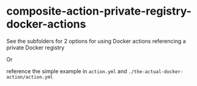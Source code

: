 # composite-action-private-registry-docker-actions

See the subfolders for 2 options for using Docker actions referencing a private Docker registry

Or

reference the simple example in `action.yml` and `./the-actual-docker-action/action.yml`
